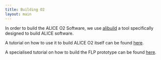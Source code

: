 ```yaml
---
title: Building O2
layout: main
---
```


In order to build the ALICE O2 Software, we use
[alibuild](http://alisw.github.io/alibuild) a tool specifically designed
to build ALICE software.

A tutorial on how to use it to build ALICE O2 itself can be found
[here](http://alisw.github.io/alibuild/o2-tutorial.html).

A specialised tutorial on how to build the FLP prototype can be found
[here](http://alisw.github.io/alibuild/o2-daq-tutorial.html).
